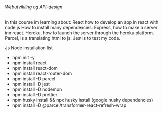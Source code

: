 ###### Webutvikling og API-design


In this course im learning about: 
React how to develop an app in react with node.js
How to install many dependencies. 
Express, how to make a server inn react. 
Heroku, how to launch the server through the heroku platform.
Parcel, is a translating html to js. 
Jest is to test my code. 


Js Node installation list
* npm init -y
* npm install react
* npm install react-dom
* npm install react-router-dom
* npm install -D parcel 
* npm install -D jest
* npm install -D nodemon
* npm install -D prettier
* npm husky install && npx husky install (google husky dependencies)
* npm install -D @parcel/transformer-react-refresh-wrap